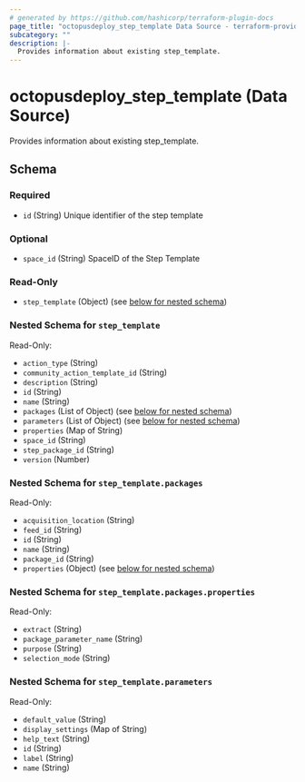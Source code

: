 ```yaml
---
# generated by https://github.com/hashicorp/terraform-plugin-docs
page_title: "octopusdeploy_step_template Data Source - terraform-provider-octopusdeploy"
subcategory: ""
description: |-
  Provides information about existing step_template.
---
```


# octopusdeploy_step_template (Data Source)

Provides information about existing step_template.



<!-- schema generated by tfplugindocs -->
## Schema

### Required

- `id` (String) Unique identifier of the step template

### Optional

- `space_id` (String) SpaceID of the Step Template

### Read-Only

- `step_template` (Object) (see [below for nested schema](#nestedatt--step_template))

<a id="nestedatt--step_template"></a>
### Nested Schema for `step_template`

Read-Only:

- `action_type` (String)
- `community_action_template_id` (String)
- `description` (String)
- `id` (String)
- `name` (String)
- `packages` (List of Object) (see [below for nested schema](#nestedobjatt--step_template--packages))
- `parameters` (List of Object) (see [below for nested schema](#nestedobjatt--step_template--parameters))
- `properties` (Map of String)
- `space_id` (String)
- `step_package_id` (String)
- `version` (Number)

<a id="nestedobjatt--step_template--packages"></a>
### Nested Schema for `step_template.packages`

Read-Only:

- `acquisition_location` (String)
- `feed_id` (String)
- `id` (String)
- `name` (String)
- `package_id` (String)
- `properties` (Object) (see [below for nested schema](#nestedobjatt--step_template--packages--properties))

<a id="nestedobjatt--step_template--packages--properties"></a>
### Nested Schema for `step_template.packages.properties`

Read-Only:

- `extract` (String)
- `package_parameter_name` (String)
- `purpose` (String)
- `selection_mode` (String)



<a id="nestedobjatt--step_template--parameters"></a>
### Nested Schema for `step_template.parameters`

Read-Only:

- `default_value` (String)
- `display_settings` (Map of String)
- `help_text` (String)
- `id` (String)
- `label` (String)
- `name` (String)
